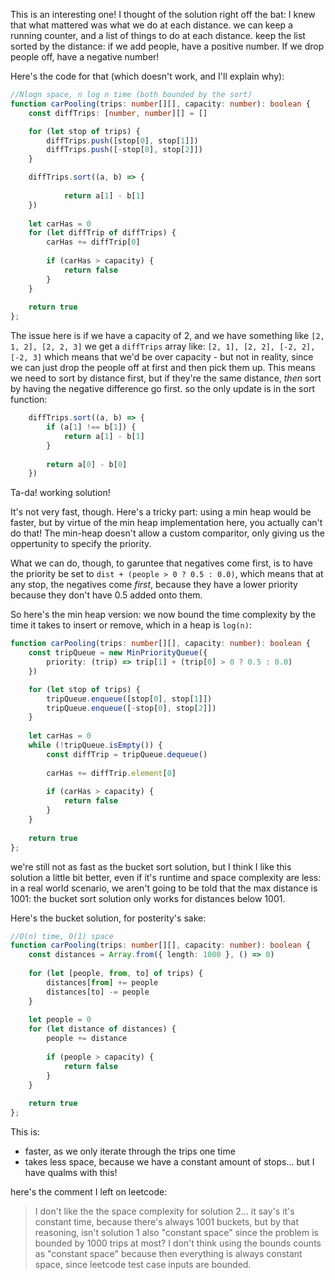 This is an interesting one! I thought of the solution right off the bat: I knew that what mattered was what we do at each distance. we can keep a running counter, and a list of things to do at each distance. keep the list sorted by the distance: if we add people, have a positive number. If we drop people off, have a negative number!

Here's the code for that (which doesn't work, and I'll explain why):

```typescript
//Nlogn space, n log n time (both bounded by the sort)
function carPooling(trips: number[][], capacity: number): boolean {
    const diffTrips: [number, number][] = []

    for (let stop of trips) {
        diffTrips.push([stop[0], stop[1]])
        diffTrips.push([-stop[0], stop[2]])
    }

    diffTrips.sort((a, b) => {
        
            return a[1] - b[1]
    })
    
    let carHas = 0
    for (let diffTrip of diffTrips) {
        carHas += diffTrip[0]
        
        if (carHas > capacity) {
            return false
        }
    }
    
    return true
};
```

The issue here is if we have a capacity of 2, and we have something like `[2, 1, 2], [2, 2, 3]` we get a `diffTrips` array like: `[2, 1], [2, 2], [-2, 2], [-2, 3]` which means that we'd be over capacity - but not in reality, since we can just drop the people off at first and then pick them up. This means we need to sort by distance first, but if they're the same distance, *then* sort by having the negative difference go first. so the only update is in the sort function: 

```typescript
    diffTrips.sort((a, b) => {
        if (a[1] !== b[1]) {
            return a[1] - b[1]
        }
        
        return a[0] - b[0]
    })
```

Ta-da! working solution!

It's not very fast, though. Here's a tricky part: using a min heap would be faster, but by virtue of the min heap implementation here, you actually can't do that! The min-heap doesn't allow a custom comparitor, only giving us the oppertunity to specify the priority.

What we can do, though, to garuntee that negatives come first, is to have the priority be set to `dist + (people > 0 ? 0.5 : 0.0)`, which means that at any stop, the negatives come *first*, because they have a lower priority because they don't have 0.5 added onto them.

So here's the min heap version: we now bound the time complexity by the time it takes to insert or remove, which in a heap is `log(n)`:

```typescript
function carPooling(trips: number[][], capacity: number): boolean {
    const tripQueue = new MinPriorityQueue({
        priority: (trip) => trip[1] + (trip[0] > 0 ? 0.5 : 0.0)
    })

    for (let stop of trips) {
        tripQueue.enqueue([stop[0], stop[1]])
        tripQueue.enqueue([-stop[0], stop[2]])
    }
    
    let carHas = 0
    while (!tripQueue.isEmpty()) {
        const diffTrip = tripQueue.dequeue()
        
        carHas += diffTrip.element[0]
        
        if (carHas > capacity) {
            return false
        }
    }
    
    return true
};
```

we're still not as fast as the bucket sort solution, but I think I like this solution a little bit better, even if it's runtime and space complexity are less: in a real world scenario, we aren't going to be told that the max distance is 1001: the bucket sort solution only works for distances below 1001.

Here's the bucket solution, for posterity's sake:

```typescript
//O(n) time, O(1) space
function carPooling(trips: number[][], capacity: number): boolean {
    const distances = Array.from({ length: 1000 }, () => 0)
    
    for (let [people, from, to] of trips) {
        distances[from] += people
        distances[to] -= people
    }
    
    let people = 0
    for (let distance of distances) {
        people += distance
        
        if (people > capacity) {
            return false
        }
    }
    
    return true
};
```

This is:
- faster, as we only iterate through the trips one time
- takes less space, because we have a constant amount of stops... but I have qualms with this!

here's the comment I left on leetcode: 

> I don't like the the space complexity for solution 2... it say's it's constant time, because there's always 1001 buckets, but by that reasoning, isn't solution 1 also "constant space" since the problem is bounded by 1000 trips at most?
> I don't think using the bounds counts as "constant space" because then everything is always constant space, since leetcode test case inputs are bounded. 


